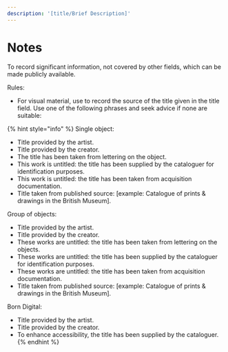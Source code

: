 ```yaml
---
description: '[title/Brief Description]'
---
```


# Notes

To record significant information, not covered by other fields, which can be made publicly available. &#x20;

Rules:&#x20;

* For visual material, use to record the source of the title given in the title field. Use one of the following phrases and seek advice if none are suitable:&#x20;

{% hint style="info" %}
Single object:

* Title provided by the artist.
* Title provided by the creator.
* The title has been taken from lettering on the object.&#x20;
* This work is untitled: the title has been supplied by the cataloguer for identification purposes.
* This work is untitled: the title has been taken from acquisition documentation.
* Title taken from published source: \[example: Catalogue of prints & drawings in the British Museum].

Group of objects:

* Title provided by the artist.
* Title provided by the creator.
* These works are untitled: the title has been taken from lettering on the objects.
* These works are untitled: the title has been supplied by the cataloguer for identification purposes.
* These works are untitled: the title has been taken from acquisition documentation.
* Title taken from published source: \[example: Catalogue of prints & drawings in the British Museum].

Born Digital:

* Title provided by the artist.
* Title provided by the creator.
* To enhance accessibility, the title has been supplied by the cataloguer.  &#x20;
{% endhint %}
